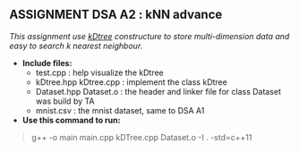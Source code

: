 ## ASSIGNMENT DSA A2 : kNN advance
*This assignment use [kDtree](https://en.wikipedia.org/wiki/K-d_tree) constructure to store multi-dimension data and easy to search k nearest neighbour.*
- **Include files:** 
    - test.cpp : help visualize the kDtree
    - kDtree.hpp kDtree.cpp : implement the class kDtree
    - Dataset.hpp Dataset.o : the header and linker file for class Dataset was build by TA
    - mnist.csv : the mnist dataset, same to DSA A1
- **Use this command to run:**
> g++ -o main main.cpp kDTree.cpp Dataset.o -I . -std=c++11 